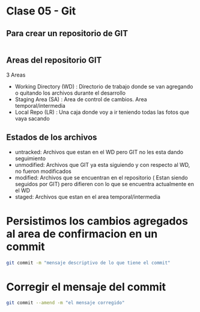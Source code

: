 # Clase 05 - Git 

## Para crear un repositorio de GIT 

```sh 
```

## Areas del repositorio GIT 

3 Areas 

* Working Directory (WD) : Directorio de trabajo donde se van agregando o quitando los archivos durante el desarrollo 
* Staging Area (SA) : Area de control de cambios. Area temporal/intermedia 
* Local Repo (LR) : Una caja donde voy a ir teniendo todas las fotos que vaya sacando 

## Estados de los archivos

* untracked: Archivos que estan en el WD pero GIT no les esta dando seguimiento
* unmodified: Archivos que GIT ya esta siguiendo y con respecto al WD, no fueron modificados
* modified: Archivos que se encuentran en el repositorio ( Estan siendo seguidos por GIT) pero difieren con lo que se encuentra actualmente en el WD 
* staged: Archivos que estan en el area temporal/intermedia  


# Persistimos los cambios agregados al area de confirmacion en un commit

```sh
git commit -m "mensaje descriptivo de lo que tiene el commit" 
``` 

# Corregir el mensaje del commit

```sh
git commit --amend -m "el mensaje corregido" 
```



